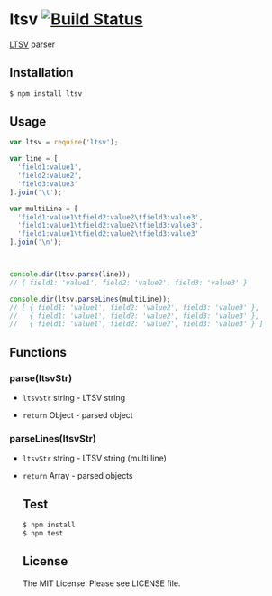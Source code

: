 # ltsv [![Build Status](https://travis-ci.org/sasaplus1/ltsv.png)](https://travis-ci.org/sasaplus1/ltsv)

[LTSV](http://ltsv.org/) parser

## Installation

```sh
$ npm install ltsv
```

## Usage

```js
var ltsv = require('ltsv');

var line = [
  'field1:value1',
  'field2:value2',
  'field3:value3'
].join('\t');

var multiLine = [
  'field1:value1\tfield2:value2\tfield3:value3',
  'field1:value1\tfield2:value2\tfield3:value3',
  'field1:value1\tfield2:value2\tfield3:value3'
].join('\n');



console.dir(ltsv.parse(line));
// { field1: 'value1', field2: 'value2', field3: 'value3' }

console.dir(ltsv.parseLines(multiLine));
// [ { field1: 'value1', field2: 'value2', field3: 'value3' },
//   { field1: 'value1', field2: 'value2', field3: 'value3' },
//   { field1: 'value1', field2: 'value2', field3: 'value3' } ]
```

## Functions

### parse(ltsvStr)

* `ltsvStr` string - LTSV string

* `return` Object - parsed object

### parseLines(ltsvStr)

* `ltsvStr` string - LTSV string (multi line)

* `return` Array<Object> - parsed objects

## Test

```sh
$ npm install
$ npm test
```

## License

The MIT License. Please see LICENSE file.
